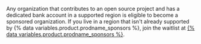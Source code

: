 Any organization that contributes to an open source project and has a dedicated bank account in a supported region is eligible to become a sponsored organization. If you live in a region that isn't already supported by {% data variables.product.prodname_sponsors %}, join the waitlist at [{% data variables.product.prodname_sponsors %}](https://github.com/sponsors).
